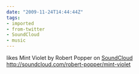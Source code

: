 ```yaml
---
date: "2009-11-24T14:44:44Z"
tags:
- imported
- from-twitter
- SoundCloud
- music
---
```

likes Mint Violet by Robert Popper on [SoundCloud](/tags/SoundCloud) http://soundcloud.com/robert-popper/mint-violet
